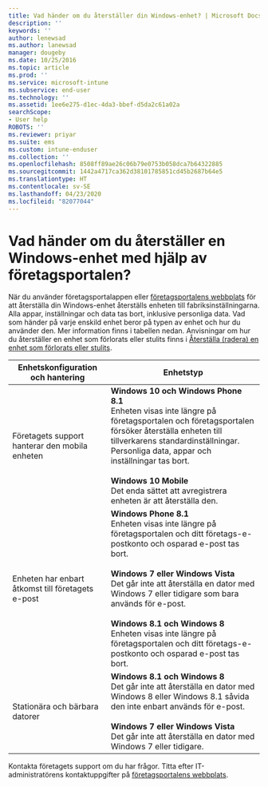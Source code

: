 ```yaml
---
title: Vad händer om du återställer din Windows-enhet? | Microsoft Docs
description: ''
keywords: ''
author: lenewsad
ms.author: lanewsad
manager: dougeby
ms.date: 10/25/2016
ms.topic: article
ms.prod: ''
ms.service: microsoft-intune
ms.subservice: end-user
ms.technology: ''
ms.assetid: 1ee6e275-d1ec-4da3-bbef-d5da2c61a02a
searchScope:
- User help
ROBOTS: ''
ms.reviewer: priyar
ms.suite: ems
ms.custom: intune-enduser
ms.collection: ''
ms.openlocfilehash: 8508ff89ae26c06b79e0753b058dca7b64322885
ms.sourcegitcommit: 1442a4717ca362d38101785851cd45b2687b64e5
ms.translationtype: HT
ms.contentlocale: sv-SE
ms.lasthandoff: 04/23/2020
ms.locfileid: "82077044"
---
```

# <a name="what-happens-if-you-reset-your-windows-device-using-the-company-portal"></a>Vad händer om du återställer en Windows-enhet med hjälp av företagsportalen?

När du använder företagsportalappen eller [företagsportalens webbplats](reset-erase-your-device-cpwebsite.md) för att återställa din Windows-enhet återställs enheten till fabriksinställningarna. Alla appar, inställningar och data tas bort, inklusive personliga data. Vad som händer på varje enskild enhet beror på typen av enhet och hur du använder den. Mer information finns i tabellen nedan. Anvisningar om hur du återställer en enhet som förlorats eller stulits finns i [Återställa (radera) en enhet som förlorats eller stulits](reset-erase-your-device-cpwebsite.md).

|Enhetskonfiguration och hantering|Enhetstyp|
|---------------------------------------|---------------|
|Företagets support hanterar den mobila enheten|**Windows 10 och Windows Phone 8.1**</br>Enheten visas inte längre på företagsportalen och företagsportalen försöker återställa enheten till tillverkarens standardinställningar. Personliga data, appar och inställningar tas bort. <br /><br />**Windows 10 Mobile**</br>Det enda sättet att avregistrera enheten är att återställa den.|
|Enheten har enbart åtkomst till företagets e-post|**Windows Phone 8.1**<br />Enheten visas inte längre på företagsportalen och ditt företags-e-postkonto och osparad e-post tas bort.<br /><br />**Windows 7 eller Windows Vista**<br />Det går inte att återställa en dator med Windows 7 eller tidigare som bara används för e-post.<br /><br />**Windows 8.1 och Windows 8**<br />Enheten visas inte längre på företagsportalen och ditt företags-e-postkonto och osparad e-post tas bort.|
|Stationära och bärbara datorer|**Windows 8.1 och Windows 8**<br />Det går inte att återställa en dator med Windows 8 eller Windows 8.1 såvida den inte enbart används för e-post.<br /><br />**Windows 7 eller Windows Vista**<br />Det går inte att återställa en dator med Windows 7 eller tidigare.|

Kontakta företagets support om du har frågor. Titta efter IT-administratörens kontaktuppgifter på [företagsportalens webbplats](https://go.microsoft.com/fwlink/?linkid=2010980).
